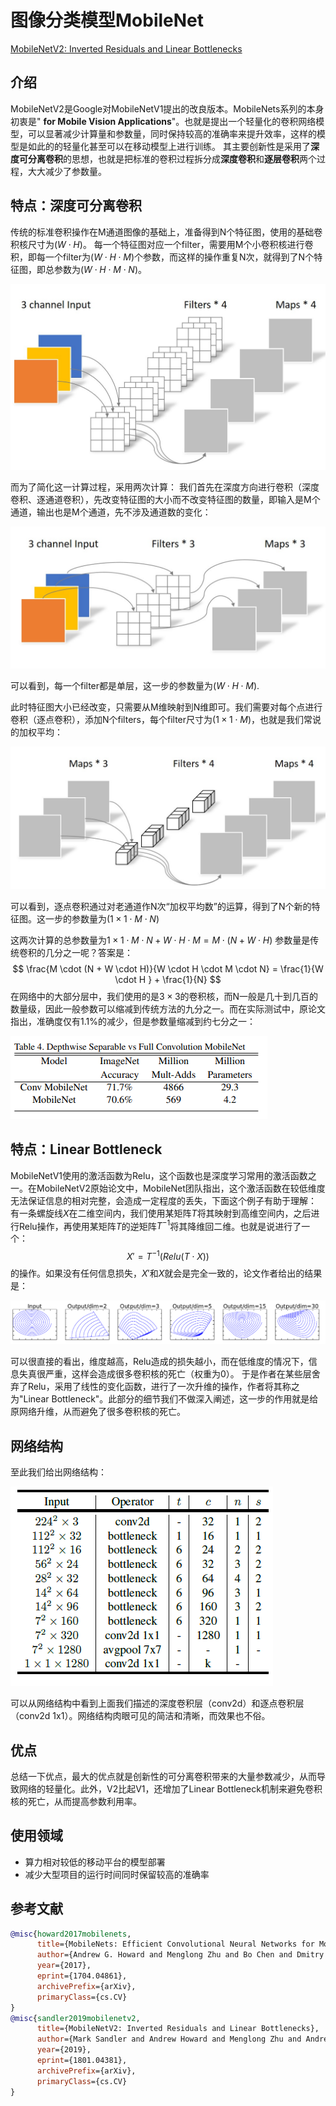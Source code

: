 # 图像分类模型MobileNet

[MobileNetV2: Inverted Residuals and Linear Bottlenecks](https://arxiv.org/abs/1801.04381)

## 介绍

MobileNetV2是Google对MobileNetV1提出的改良版本。MobileNets系列的本身初衷是" **for Mobile Vision Applications**"。也就是提出一个轻量化的卷积网络模型，可以显著减少计算量和参数量，同时保持较高的准确率来提升效率，这样的模型是如此的的轻量化甚至可以在移动模型上进行训练。
其主要创新性是采用了**深度可分离卷积**的思想，也就是把标准的卷积过程拆分成**深度卷积**和**逐层卷积**两个过程，大大减少了参数量。

## 特点：深度可分离卷积

传统的标准卷积操作在M通道图像的基础上，准备得到N个特征图，使用的基础卷积核尺寸为$(W \cdot H)$。
每一个特征图对应一个filter，需要用M个小卷积核进行卷积，即每一个filter为$(W \cdot H \cdot M)$个参数，而这样的操作重复N次，就得到了N个特征图，即总参数为$(W \cdot H \cdot M \cdot N)$。

![](../../images/dl_library/TraditionalConvolution.png)

而为了简化这一计算过程，采用两次计算：
我们首先在深度方向进行卷积（深度卷积、逐通道卷积），先改变特征图的大小而不改变特征图的数量，即输入是M个通道，输出也是M个通道，先不涉及通道数的变化：

![](../../images/dl_library/dwConv.png)

可以看到，每一个filter都是单层，这一步的参数量为$(W \cdot H \cdot M)$.

此时特征图大小已经改变，只需要从M维映射到N维即可。我们需要对每个点进行卷积（逐点卷积），添加N个filters，每个filter尺寸为$(1 \times 1 \cdot M)$，也就是我们常说的加权平均：

![](../../images/dl_library/pwConv.png)

可以看到，逐点卷积通过对老通道作N次“加权平均数”的运算，得到了N个新的特征图。这一步的参数量为$(1 \times 1 \cdot M \cdot N)$

这两次计算的总参数量为$1 \times 1 \cdot M \cdot N + W \cdot H \cdot M = M \cdot (N + W \cdot H)$
参数量是传统卷积的几分之一呢？答案是：
$$
\frac{M \cdot (N + W \cdot H)}{W \cdot H \cdot M \cdot N} = \frac{1}{W \cdot H } + \frac{1}{N}
$$
在网络中的大部分层中，我们使用的是$3 \times 3$的卷积核，而N一般是几十到几百的数量级，因此一般参数可以缩减到传统方法的九分之一。而在实际测试中，原论文指出，准确度仅有1.1%的减少，但是参数量缩减到约七分之一：

![](../../images/dl_library/v1Compare.PNG)

## 特点：Linear Bottleneck

MobileNetV1使用的激活函数为Relu，这个函数也是深度学习常用的激活函数之一。在MobileNetV2原始论文中，MobileNet团队指出，这个激活函数在较低维度无法保证信息的相对完整，会造成一定程度的丢失，下面这个例子有助于理解：
有一条螺旋线$X$在二维空间内，我们使用某矩阵$T$将其映射到高维空间内，之后进行Relu操作，再使用某矩阵$T$的逆矩阵$T^{-1}$将其降维回二维。也就是说进行了一个：
$$
X' = T^{-1}(Relu(T \cdot X))
$$
的操作。如果没有任何信息损失，$X'$和$X$就会是完全一致的，论文作者给出的结果是：

![](../../images/dl_library/jw.PNG)

可以很直接的看出，维度越高，Relu造成的损失越小，而在低维度的情况下，信息失真很严重，这样会造成很多卷积核的死亡（权重为0）。
于是作者在某些层舍弃了Relu，采用了线性的变化函数，进行了一次升维的操作，作者将其称之为"Linear Bottleneck"。此部分的细节我们不做深入阐述，这一步的作用就是给原网络升维，从而避免了很多卷积核的死亡。

## 网络结构

至此我们给出网络结构：

![](../../images/dl_library/v2Arch.PNG)

可以从网络结构中看到上面我们描述的深度卷积层（conv2d）和逐点卷积层（conv2d 1x1）。网络结构肉眼可见的简洁和清晰，而效果也不俗。

## 优点

总结一下优点，最大的优点就是创新性的可分离卷积带来的大量参数减少，从而导致网络的轻量化。此外，V2比起V1，还增加了Linear Bottleneck机制来避免卷积核的死亡，从而提高参数利用率。

## 使用领域

* 算力相对较低的移动平台的模型部署
* 减少大型项目的运行时间同时保留较高的准确率

## 参考文献

```bibtex
@misc{howard2017mobilenets,
      title={MobileNets: Efficient Convolutional Neural Networks for Mobile Vision Applications}, 
      author={Andrew G. Howard and Menglong Zhu and Bo Chen and Dmitry Kalenichenko and Weijun Wang and Tobias Weyand and Marco Andreetto and Hartwig Adam},
      year={2017},
      eprint={1704.04861},
      archivePrefix={arXiv},
      primaryClass={cs.CV}
}
@misc{sandler2019mobilenetv2,
      title={MobileNetV2: Inverted Residuals and Linear Bottlenecks}, 
      author={Mark Sandler and Andrew Howard and Menglong Zhu and Andrey Zhmoginov and Liang-Chieh Chen},
      year={2019},
      eprint={1801.04381},
      archivePrefix={arXiv},
      primaryClass={cs.CV}
}
```